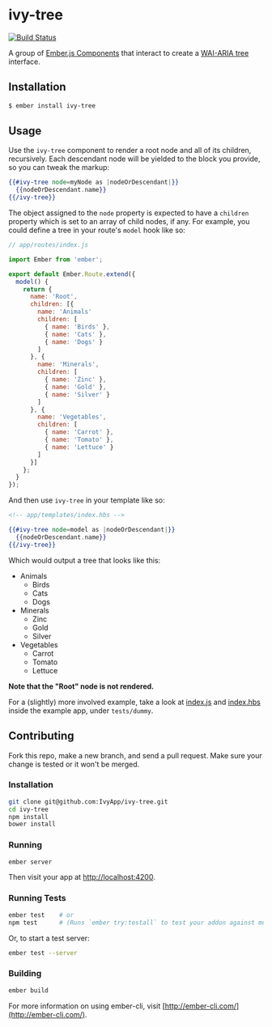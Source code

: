 # ivy-tree

[![Build Status](https://travis-ci.org/IvyApp/ivy-tree.svg?branch=master)](https://travis-ci.org/IvyApp/ivy-tree)

A group of [Ember.js Components] that interact to create a [WAI-ARIA tree]
interface.

## Installation

```sh
$ ember install ivy-tree
```

## Usage

Use the `ivy-tree` component to render a root node and all of its children,
recursively. Each descendant node will be yielded to the block you provide, so
you can tweak the markup:

```handlebars
{{#ivy-tree node=myNode as |nodeOrDescendant|}}
  {{nodeOrDescendant.name}}
{{/ivy-tree}}
```

The object assigned to the `node` property is expected to have a `children`
property which is set to an array of child nodes, if any. For example, you could
define a tree in your route's `model` hook like so:

```javascript
// app/routes/index.js

import Ember from 'ember';

export default Ember.Route.extend({
  model() {
    return {
      name: 'Root',
      children: [{
        name: 'Animals'
        children: [
          { name: 'Birds' },
          { name: 'Cats' },
          { name: 'Dogs' }
        ]
      }, {
        name: 'Minerals',
        children: [
          { name: 'Zinc' },
          { name: 'Gold' },
          { name: 'Silver' }
        ]
      }, {
        name: 'Vegetables',
        children: [
          { name: 'Carrot' },
          { name: 'Tomato' },
          { name: 'Lettuce' }
        ]
      }]
    };
  }
});
```

And then use `ivy-tree` in your template like so:

```handlebars
<!-- app/templates/index.hbs -->

{{#ivy-tree node=model as |nodeOrDescendant|}}
  {{nodeOrDescendant.name}}
{{/ivy-tree}}
```

Which would output a tree that looks like this:

  * Animals
    * Birds
    * Cats
    * Dogs
  * Minerals
    * Zinc
    * Gold
    * Silver
  * Vegetables
    * Carrot
    * Tomato
    * Lettuce

**Note that the "Root" node is not rendered.**

For a (slightly) more involved example, take a look at
[index.js](tests/dummy/app/routes/index.js) and
[index.hbs](tests/dummy/app/templates/index.hbs) inside the example app, under
`tests/dummy`.

## Contributing

Fork this repo, make a new branch, and send a pull request. Make sure your
change is tested or it won't be merged.

### Installation

```sh
git clone git@github.com:IvyApp/ivy-tree.git
cd ivy-tree
npm install
bower install
```

### Running

```sh
ember server
```

Then visit your app at [http://localhost:4200](http://localhost:4200).

### Running Tests

```sh
ember test    # or
npm test      # (Runs `ember try:testall` to test your addon against multiple Ember versions)
```


Or, to start a test server:

```sh
ember test --server
```

### Building

```sh
ember build
```

For more information on using ember-cli, visit
[http://ember-cli.com/](http://ember-cli.com/).

[Ember.js Components]: http://emberjs.com/guides/components/
[WAI-ARIA tree]: http://www.w3.org/TR/wai-aria/roles#tree
[tree example]: http://cookiecrook.com/test/aria/tree/ariatree2.html
